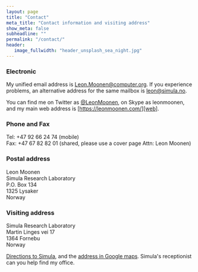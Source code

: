 ```yaml
---
layout: page
title: "Contact"
meta_title: "Contact information and visiting address"
show_meta: false
subheadline: ""
permalink: "/contact/"
header:
   image_fullwidth: "header_unsplash_sea_night.jpg"
---
```


### Electronic

My unified email address is [Leon.Moonen@computer.org][email]. If you experience problems, an alternative address for the same mailbox is [leon@simula.no][simmail].

You can find me on Twitter as [@LeonMoonen][twitter], on Skype as leonmoonen, and my main web address is [https://leonmoonen.com/][web].

### Phone and Fax

Tel: +47 92 66 24 74 (mobile)  
Fax: +47 67 82 82 01 (shared, please use a cover page Attn: Leon Moonen)

### Postal address

Leon Moonen  
Simula Research Laboratory  
P.O. Box 134  
1325 Lysaker  
Norway

### Visiting address

Simula Research Laboratory  
Martin Linges vei 17  
1364 Fornebu  
Norway

[Directions to Simula][directions], and the [address in Google maps][googlemaps]. Simula's receptionist can you help find my office.

[email]: mailto:leon.moonen@computer.org
[simmail]: mailto:leon@simula.no
[twitter]: https://twitter.com/LeonMoonen
[web]: https://leonmoonen.com/
[directions]: https://www.simula.no/about/contact-simula
[googlemaps]: http://goo.gl/maps/tQaD
